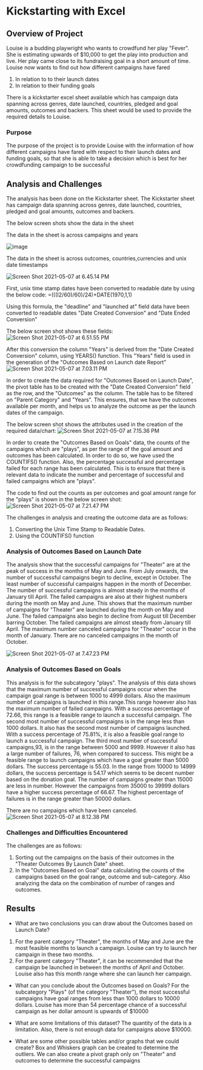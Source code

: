 # Kickstarting with Excel

## Overview of Project

Louise is a budding playwright who wants to crowdfund her play "Fever". She is estimating upwards of $10,000 to get the play into production and live. Her play came close to its fundraising goal in a short amount of time. 
Louise now wants to find out how different campaigns have fared 
1. In relation to to their launch dates
2. In relation to their funding goals

There is a kickstarter excel sheet available which has campaign data spanning across genres, date launched, countries, pledged and goal amounts, outcomes and backers. This sheet would be used to provide the required details to Louise.

### Purpose

The purpose of the project is to provide Louise with the information of how different campaigns have fared with respect to their launch dates and funding goals, so that she is able to take a decision which is best for her crowdfunding campaign to be successful

## Analysis and Challenges

The analysis has been done on the Kickstarter sheet.
The Kickstarter sheet has campaign data spanning across genres, date launched, countries, pledged and goal amounts, outcomes and backers.

The below screen shots show the data in the sheet

The data in the sheet is across campaigns and years

![image](https://i.imgur.com/wTg1RIn.png)

The data in the sheet is across outcomes, countries,currencies and unix date timestamps

![Screen Shot 2021-05-07 at 6.45.14 PM](https://i.imgur.com/EYAu5EF.png)

First, unix time stamp dates have been converted to readable date by using the below code:
=(((I2/60)/60)/24)+DATE(1970,1,1)

Using this formula, the "deadline" and "launched at" field data have been converted to readable dates "Date Created Conversion" and "Date Ended Conversion"

The below screen shot shows these fields:
![Screen Shot 2021-05-07 at 6.51.55 PM](https://i.imgur.com/uIBA7XM.png)

After this conversion the column "Years" is derived from the "Date Created Conversion"  column, using YEARS() function. This "Years" field is used in the generation of the "Outcomes Based on Launch date Report"
![Screen Shot 2021-05-07 at 7.03.11 PM](https://i.imgur.com/tgXVcPi.png)

In order to create the data required for "Outcomes Based on Launch Date", the pivot table has to be created with the "Date Created Conversion" field as the row, and the "Outcomes" as the column. The table has to be filtered on "Parent Category" and "Years". This ensures, that we have the outcomes available per month, and helps us to analyze the outcome as per the launch dates of the campaign.

The below screen shot shows the attributes used in the creation of the required data/chart:
![Screen Shot 2021-05-07 at 7.15.36 PM](https://i.imgur.com/8ZLcN3Q.png)

In order to create the "Outcomes Based on Goals" data, the counts of the campaigns which are "plays", as per the range of the goal amount and outcomes has been calculated.
In order to do so, we have used the COUNTIFS() function. Also, the percentage successful and percentage failed for each range has been calculated. This is to ensure that there is relevant data to indicate the number and percentage of successful and failed campaigns which are "plays".

The code to find out the counts as per outcomes and goal amount range for the "plays" is shown in the below screen shot:
![Screen Shot 2021-05-07 at 7.21.47 PM](https://i.imgur.com/s3b51zZ.png)


The challenges in analysis and creating the outcome data are as follows:
1. Converting the Unix Time Stamp to Readable Dates.
2. Using the COUNTIFS() function


### Analysis of Outcomes Based on Launch Date

The analysis show that the successful campaigns for "Theater" are at the peak of success in the months of May and June. From July onwards, the number of successful campaigns begin to decline, except in October. The least number of successful campaigns happen in the month of December. The number of successful campaigns is almost steady in the months of January till April.
The failed campaigns are also at their highest numbers during the month on May and June.
This shows that the maximum number of campaigns for "Theater" are launched during the month on May and June.
The failed campaigns also begin to decline from August till December barring October. The failed campaigns are almost steady from January till April.
The maximum number canceled campaigns for "Theater" occur in the month of January.
There are no canceled campaigns in the month of October.

![Screen Shot 2021-05-07 at 7.47.23 PM](https://i.imgur.com/357Ijco.png)


### Analysis of Outcomes Based on Goals

This analysis is for the subcategory "plays".
The analysis of this data shows that the maximum number of successful campaigns occur when the campaign goal range is between 1000 to 4999 dollars. Also the maximum number of campaigns is launched in this range.This range however also has the maximum number of failed campaigns. With a success percentage of 72.66, this range is a feasible range to launch a successful campaign.
The second most number of successful campaigns is in the range less than 1000 dollars. It also has the second most number of campaigns launched. With a success percentage of 75.81%, it is also a feasible goal range to launch a successful campaign.
The third most number of successful campaigns,93, is in the range between 5000 and 9999. However it also has a large number of failures, 76, when compared to success. This might be a feasible range to launch campaigns which have a goal greater than 5000 dollars. The success percentage is 55.03.
In the range from 10000 to 14999 dollars, the success percentage is 54.17 which seems to be decent number based on the donation goal.
The number of campaigns greater than 15000 are less in number. However the campaigns from 35000 to 39999 dollars have a higher success percentage of 66.67. 
The highest percentage of failures is in the range greater than 50000 dollars.

There are no campaigns which have been canceled.
![Screen Shot 2021-05-07 at 8.12.38 PM](https://i.imgur.com/fM4G9ab.png)

### Challenges and Difficulties Encountered

The challenges are as follows:
1. Sorting out the campaigns on the basis of their outcomes in the "Theater Outcomes By Launch Date" sheet. 
2. In the "Outcomes Based on Goal" data calculating the counts of the campaigns based on the goal range, outcome and sub-category. Also analyzing the data on the combination of number of ranges and outcomes.

## Results

- What are two conclusions you can draw about the Outcomes based on Launch Date?

1. For the parent category "Theater", the months of May and June are the most feasible months to launch a campaign. Louise can try to launch her campaign in these two months.
2. For the parent category "Theater", it can be recommended that the campaign be launched in between the months of April and October. Louise also has this month range where she can launch her campaign.

- What can you conclude about the Outcomes based on Goals?
For the subcategory "Plays" (of the category "Theater"), the most successful campaigns have goal ranges from less than 1000 dollars to 10000 dollars. Louise has more than 54 percentage chance of a successful campaign as her dollar amount is upwards of $10000


- What are some limitations of this dataset?
The quantity of the data is a limitation. Also, there is not enough data for campaigns above $10000. 

- What are some other possible tables and/or graphs that we could create?
Box and Whiskers graph can be created to determine the outliers. We can also create a pivot graph only on "Theater"  and outcomes to determine the successful campaigns
